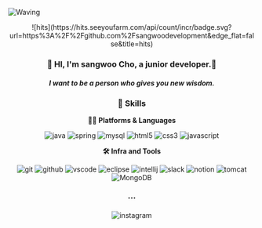 <!-- Header -->

![Waving](https://capsule-render.vercel.app/api?type=shark&height=300&color=gradient)

<div align="center">
![hits](https://hits.seeyoufarm.com/api/count/incr/badge.svg?url=https%3A%2F%2Fgithub.com%2Fsangwoodevelopment&edge_flat=false&title=hits)

### 🙇 HI, I'm sangwoo Cho, a junior developer.🌱

##### I want to be a person who gives you new wisdom.


<!-- Body -->

### 🦾 Skills
**🧑‍💻 Platforms & Languages**
<!-- Oracle의 요청으로 Java 로고가 Simple Icons에서 삭제되었기에 대신 OpenJDK의 로고를 사용 -->
![java](https://img.shields.io/badge/java-ffffff.svg?&style=for-the-badge&logo=openjdk&logoColor=black)
![spring](https://img.shields.io/badge/spring-6DB33F.svg?&style=for-the-badge&logo=spring&logoColor=white)
![mysql](https://img.shields.io/badge/mysql-4479A1.svg?&style=for-the-badge&logo=mysql&logoColor=white)
![html5](https://img.shields.io/badge/html5-E34F26.svg?&style=for-the-badge&logo=html5&logoColor=white)
![css3](https://img.shields.io/badge/css3-1572B6.svg?&style=for-the-badge&logo=css3&logoColor=white)
![javascript](https://img.shields.io/badge/javascript-F7DF1E.svg?&style=for-the-badge&logo=javascript&logoColor=white)

**🛠️ Infra and Tools**

![git](https://img.shields.io/badge/git-F05032.svg?&style=for-the-badge&logo=git&logoColor=white)
![github](https://img.shields.io/badge/github-181717.svg?&style=for-the-badge&logo=github&logoColor=white)
![vscode](https://img.shields.io/badge/vscode-007ACC.svg?&style=for-the-badge&logo=visualstudiocode&logoColor=white)
![eclipse](https://img.shields.io/badge/eclipse-2C2255.svg?&style=for-the-badge&logo=eclipseide&logoColor=white)
![intellij](https://img.shields.io/badge/intellij-000000.svg?&style=for-the-badge&logo=intellijidea&logoColor=white)
![slack](https://img.shields.io/badge/slack-4A154B.svg?&style=for-the-badge&logo=slack&logoColor=white)
![notion](https://img.shields.io/badge/notion-000000.svg?&style=for-the-badge&logo=notion&logoColor=white)
![tomcat](https://img.shields.io/badge/comcat-F8DC75.svg?&style=for-the-badge&logo=apachetomcat&logoColor=000000)
![MongoDB](https://img.shields.io/badge/MongoDB-47A248.svg?&style=for-the-badge&logo=mongodb&logoColor=white)

### ···
![instagram](https://img.shields.io/badge/instagram-E4405F.svg?&style=for-the-badge&logo=instagram&logoColor=white)

</div>